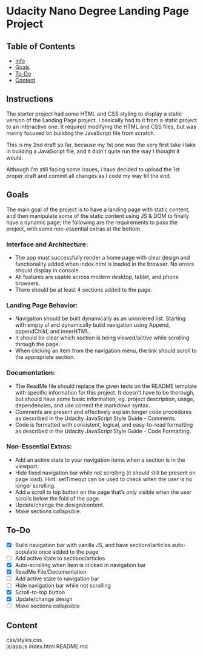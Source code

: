 # Udacity Nano Degree Landing Page Project
 
## Table of Contents

* [Info](#Info)
* [Goals](#Goals)
* [To-Do](#To-Do)
* [Content](#Content)



## Instructions

The starter project had some HTML and CSS styling to display a static version of the Landing Page project. I basically had to it from a static project to an interactive one. It required modifying the HTML and CSS files, but was mainly focused on building the JavaScript file from scratch.

This is my 2nd draft so far, because my 1st one was the very first take i take in building a JavaScript file, and it didn't quite run the way I thought it would.

Although I'm still facing some issues, i have decided to upload the 1st proper draft and commit all changes as I code my way till the end.

## Goals

The main goal of the project is to have a landing page with static content, and then manipulate some of the static content using JS & DOM to finally have a dynamic page; the following are the requirements to pass the project, with some non-essential extras at the bottom.

### Interface and Architecture:

- The app must successfully render a home page with clear design and functionality added when index.html is loaded in the browser. No errors should display in console.
- All features are usable across modern desktop, tablet, and phone browsers.
- There should be at least 4 sections added to the page.

### Landing Page Behavior:

- Navigation should be built dynamically as an unordered list. Starting with empty ul and dynamically build navigation using Append, appendChild, and innerHTML.
- It should be clear which section is being viewed/active while scrolling through the page.
- When clicking an item from the navigation menu, the link should scroll to the appropriate section.

### Documentation:

- The ReadMe file should replace the given texts on the README template with specific information for this project. It doesn’t have to be thorough, but should have some basic information, eg. project description, usage, dependencies, and use correct the markdown syntax.
- Comments are present and effectively explain longer code procedures as described in the Udacity JavaScript Style Guide - Comments.
- Code is formatted with consistent, logical, and easy-to-read formatting as described in the Udacity JavaScript Style Guide - Code Formatting.

### Non-Essential Extras:

- Add an active state to your navigation items when a section is in the viewport.
- Hide fixed navigation bar while not scrolling (it should still be present on page load).
    Hint: setTimeout can be used to check when the user is no longer scrolling.
- Add a scroll to top button on the page that’s only visible when the user scrolls below the fold of the page.
- Update/change the design/content.
- Make sections collapsible.

## To-Do

- [x] Build navigation bar with vanilla JS, and have sections\articles auto-populate once added to the page
- [ ] Add active state to sections/articles
- [x] Auto-scrolling when item is clicked in navigation bar
- [x] ReadMe File/Documentation
- [ ] Add active state to navigation bar
- [ ] Hide navigation bar while not scrolling
- [x] Scroll-to-top button
- [x] Update/change design
- [ ] Make sections collapsible

## Content

css/styles.css    
js/app.js
index.html
README.md